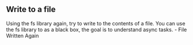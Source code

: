 ## Write to a file 
Using the fs library again, try to write to the contents of a file. You can use the fs library to as a black box, the goal is to understand async tasks. - File Written Again